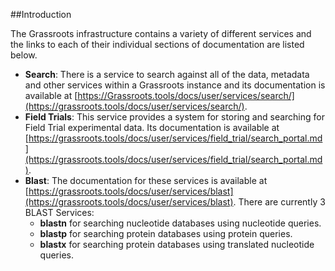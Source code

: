 ##Introduction

The Grassroots infrastructure contains a variety of different services and the links to each of their individual sections of documentation are listed below.

 * **Search**: There is a service to search against all of the data, metadata and other services within a Grassroots instance and its documentation is available at [https://Grassroots.tools/docs/user/services/search/](https://grassroots.tools/docs/user/services/search/).
 * **Field Trials**: This service provides a system for storing and searching for Field Trial experimental data. Its documentation is available at [https://grassroots.tools/docs/user/services/field_trial/search_portal.md](https://grassroots.tools/docs/user/services/field_trial/search_portal.md).
 * **Blast**:  The documentation for these services is available at [https://grassroots.tools/docs/user/services/blast](https://grassroots.tools/docs/user/services/blast). There are currently 3 BLAST Services:
   * **blastn** for searching nucleotide databases using nucleotide queries.
   * **blastp** for searching protein databases using protein queries.
   * **blastx** for searching protein databases using translated nucleotide queries.



